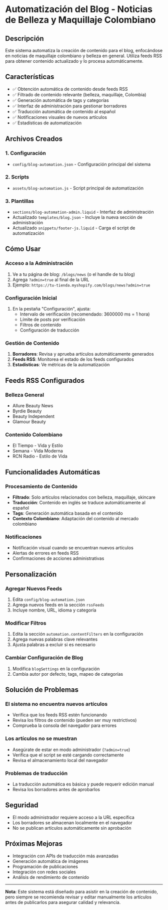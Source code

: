 # Automatización del Blog - Noticias de Belleza y Maquillaje Colombiano

## Descripción
Este sistema automatiza la creación de contenido para el blog, enfocándose en noticias de maquillaje colombiano y belleza en general. Utiliza feeds RSS para obtener contenido actualizado y lo procesa automáticamente.

## Características
- ✅ Obtención automática de contenido desde feeds RSS
- ✅ Filtrado de contenido relevante (belleza, maquillaje, Colombia)
- ✅ Generación automática de tags y categorías
- ✅ Interfaz de administración para gestionar borradores
- ✅ Traducción automática de contenido al español
- ✅ Notificaciones visuales de nuevos artículos
- ✅ Estadísticas de automatización

## Archivos Creados

### 1. Configuración
- `config/blog-automation.json` - Configuración principal del sistema

### 2. Scripts
- `assets/blog-automation.js` - Script principal de automatización

### 3. Plantillas
- `sections/blog-automation-admin.liquid` - Interfaz de administración
- Actualizado `templates/blog.json` - Incluye la nueva sección de administración
- Actualizado `snippets/footer-js.liquid` - Carga el script de automatización

## Cómo Usar

### Acceso a la Administración
1. Ve a tu página de blog: `/blogs/news` (o el handle de tu blog)
2. Agrega `?admin=true` al final de la URL
3. Ejemplo: `https://tu-tienda.myshopify.com/blogs/news?admin=true`

### Configuración Inicial
1. En la pestaña "Configuración", ajusta:
   - Intervalo de verificación (recomendado: 3600000 ms = 1 hora)
   - Límite de posts por verificación
   - Filtros de contenido
   - Configuración de traducción

### Gestión de Contenido
1. **Borradores**: Revisa y aprueba artículos automáticamente generados
2. **Feeds RSS**: Monitorea el estado de los feeds configurados
3. **Estadísticas**: Ve métricas de la automatización

## Feeds RSS Configurados

### Belleza General
- Allure Beauty News
- Byrdie Beauty
- Beauty Independent
- Glamour Beauty

### Contenido Colombiano
- El Tiempo - Vida y Estilo
- Semana - Vida Moderna
- RCN Radio - Estilo de Vida

## Funcionalidades Automáticas

### Procesamiento de Contenido
- **Filtrado**: Solo artículos relacionados con belleza, maquillaje, skincare
- **Traducción**: Contenido en inglés se traduce automáticamente al español
- **Tags**: Generación automática basada en el contenido
- **Contexto Colombiano**: Adaptación del contenido al mercado colombiano

### Notificaciones
- Notificación visual cuando se encuentran nuevos artículos
- Alertas de errores en feeds RSS
- Confirmaciones de acciones administrativas

## Personalización

### Agregar Nuevos Feeds
1. Edita `config/blog-automation.json`
2. Agrega nuevos feeds en la sección `rssFeeds`
3. Incluye nombre, URL, idioma y categoría

### Modificar Filtros
1. Edita la sección `automation.contentFilters` en la configuración
2. Agrega nuevas palabras clave relevantes
3. Ajusta palabras a excluir si es necesario

### Cambiar Configuración de Blog
1. Modifica `blogSettings` en la configuración
2. Cambia autor por defecto, tags, mapeo de categorías

## Solución de Problemas

### El sistema no encuentra nuevos artículos
- Verifica que los feeds RSS estén funcionando
- Revisa los filtros de contenido (pueden ser muy restrictivos)
- Comprueba la consola del navegador para errores

### Los artículos no se muestran
- Asegúrate de estar en modo administrador (`?admin=true`)
- Verifica que el script se esté cargando correctamente
- Revisa el almacenamiento local del navegador

### Problemas de traducción
- La traducción automática es básica y puede requerir edición manual
- Revisa los borradores antes de aprobarlos

## Seguridad
- El modo administrador requiere acceso a la URL específica
- Los borradores se almacenan localmente en el navegador
- No se publican artículos automáticamente sin aprobación

## Próximas Mejoras
- Integración con APIs de traducción más avanzadas
- Generación automática de imágenes
- Programación de publicaciones
- Integración con redes sociales
- Análisis de rendimiento de contenido

---

**Nota**: Este sistema está diseñado para asistir en la creación de contenido, pero siempre se recomienda revisar y editar manualmente los artículos antes de publicarlos para asegurar calidad y relevancia.